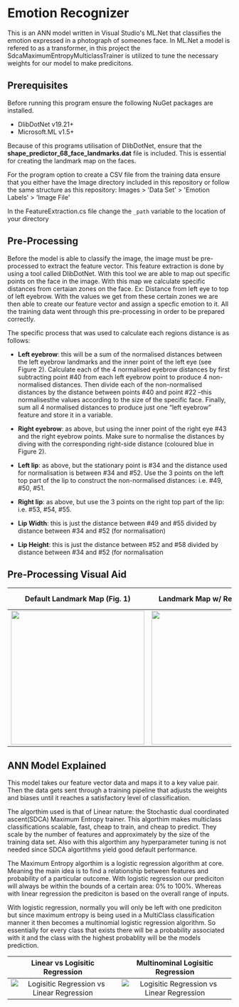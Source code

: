 # Emotion Recognizer
This is an ANN model written in Visual Studio's ML.Net that classifies the emotion expressed in a photograph of someones face. In ML.Net a model is refered to as a transformer, in this project the SdcaMaximumEntropyMulticlassTrainer is utilized to tune the necessary weights for our model to make predicitons.

## Prerequisites

Before running this program ensure the following NuGet packages are installed. 
- DlibDotNet v19.21+
- Microsoft.ML v1.5+

Because of this programs utilisation of DlibDotNet, ensure that the **shape_predictor_68_face_landmarks.dat** file is included. This is essential for creating the landmark map on the faces.

For the program option to create a CSV file from the training data ensure that you either have the Image directory included in this repository or follow the same structure as this repository: Images > 'Data Set' > 'Emotion Labels' > 'Image File'

In the FeatureExtraction.cs file change the ``` _path ``` variable to the location of your directory

## Pre-Processing

Before the model is able to classify the image, the image must be pre-processed to extract the feature vector. This feature extraction is done by using a tool called DlibDotNet. With this tool we are able to map out specific points on the face in the image. With this map we calculate specific distances from certaian zones on the face. Ex: Distance from left eye to top of left eyebrow. With the values we get from these certain zones we are then able to create our feature vector and assign a specfic emotion to it. All the training data went through this pre-processing in order to be prepared correctly.

The specific process that was used to calculate each regions distance is as follows:

- **Left eyebrow**:
this will be a sum of the normalised distances between the left eyebrow landmarks and the inner point of the left eye (see Figure 2). Calculate each of the 4 normalised eyebrow distances by first subtracting point #40 from each left eyebrow point to produce 4 non-normalised  distances. Then divide each  of  the  non-normalised distances by the distance between points #40 and point #22 –this normalisesthe values according to the size of the specific face. Finally, sum all 4 normalised distances to produce just one “left eyebrow” feature and store it in a variable.

- **Right eyebrow**:
as above, but using the inner point of the right eye #43 and the right eyebrow points. Make sure to normalise the distances by diving with the corresponding right-side distance (coloured blue in Figure 2).

- **Left lip**:
as  above,  but  the  stationary  point  is  #34  and  the  distance  used  for normalisation is between #34 and #52. Use the 3 points on the left top part of the lip to construct the non-normalised distances: i.e. #49, #50, #51.

- **Right lip**:
as above, but use the 3 points on the right top part of the lip: i.e. #53, #54, #55.

- **Lip Width**:
this is just the distance between #49 and #55 divided by distance between #34 and #52 (for normalisation)

- **Lip Height**:
this is just the distance between #52 and #58 divided by distance between #34 and #52 (for normalisation

## Pre-Processing Visual Aid

Default Landmark Map (Fig. 1)           |  Landmark Map w/ Regions (Fig. 2) | Applied Map to Image (Fig. 3)
:-------------------------:|:-------------------------:|:-------------------------:
<img src="https://pyimagesearch.com/wp-content/uploads/2017/04/facial_landmarks_68markup.jpg" width="300" height="300">|  <img src="https://user-images.githubusercontent.com/71711553/115223073-52240c00-a103-11eb-8b3c-1f9a100dcdcf.png" width="300" height="300"> | <img src="https://user-images.githubusercontent.com/71711553/115224328-a4196180-a104-11eb-843e-0ea9e41f2a42.png" width="200" height="300">

## ANN Model Explained

This model takes our feature vector data and maps it to a key value pair. Then the data gets sent through a training pipeline that adjusts the weights and biases until it reaches a satisfactory level of classification.

The algorthim used is that of Linear nature: the Stochastic dual coordinated ascent(SDCA) Maximum Entropy trainer. This algorthim makes multiclass classifications scalable, fast, cheap to train, and cheap to predict. They scale by the number of features and approximately by the size of the training data set. Also with this algorthim any hyperparameter tuning is not needed since SDCA algortithms yield good default performance.

The Maximum Entropy algorthim is a logistic regression algorithm at core. Meaning the main idea is to find a relationship between features and probability of a particular outcome. With logistic regression our prediciton will always be within the bounds of a certain area: 0% to 100%. Whereas with linear regression the prediciton is based on the overall range of inputs. 

With logistic regression, normally you will only be left with one prediciton but since maximum entropy is being used in a MultiClass classification manner it then becomes a multinomial logistic regression algorithm. So essentially for every class that exists there will be a probability associated with it and the class with the highest probablity will be the models prediction.

Linear vs Logisitic Regression         |  Multinominal Logisitic Regression 
:-------------------------:|:-------------------------:
![Logisitic Regression vs Linear Regression](https://www.machinelearningplus.com/wp-content/uploads/2017/09/linear_vs_logistic_regression.jpg)|  ![Logisitic Regression vs Linear Regression](https://www.statstest.com/wp-content/uploads/2020/05/Multinomial-Logistic-Regression-1-1024x676.jpg)

